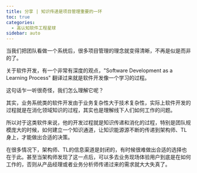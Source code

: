 ```yaml
---
title: 分享 | 知识传递是项目管理重要的一环
toc: true
categories: 
  - 高认知软件工程星球
sidebar: auto
---
```


当我们把团队看做一个系统后，很多项目管理的理念就变得清晰，不再是似是而非的了。

关于软件开发，有一个非常有深度的观点，"Software Development as a Learning Process" 翻译过来就是软件开发像一个学习的过程。

这句话乍一听很奇怪，我们怎么理解它呢？

其实，业务系统类的软件开发由于业务复杂性大于技术复杂性，实际上软件开发的过程就是在消化领域知识的过程，其实也是理解线下人们如何工作的问题。

所以对于这类软件来说，他的开发过程就是知识传递和消化的过程，特别是团队规模庞大的时候，如何建立一个知识通道，让知识能源源不断的传递到架构师、TL身上，才能做出合适的决策。

在很多情况下，架构师、TL的信息渠道是封闭的，有时候很难做出合适的选择也在于此。甚至当架构师发现了这一点后，可以多去业务现场体验用户到底是在如何工作的，否则从产品经理或者业务分析师传递过来的需求就大大失真了。



